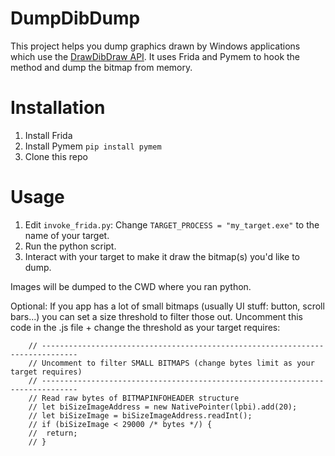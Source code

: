 # DumpDibDump
This project helps you dump graphics drawn by Windows applications which use the [DrawDibDraw API](https://learn.microsoft.com/en-us/windows/win32/api/vfw/nf-vfw-drawdibdraw).
It uses Frida and Pymem to hook the method and dump the bitmap from memory.

# Installation
1. Install Frida
2. Install Pymem `pip install pymem`
3. Clone this repo

# Usage
1. Edit `invoke_frida.py`: Change `TARGET_PROCESS = "my_target.exe"`  to the name of your target.  
2. Run the python script.  
3. Interact with your target to make it draw the bitmap(s) you'd like to dump.

Images will be dumped to the CWD where you ran python.

Optional: If you app has a lot of small bitmaps (usually UI stuff: button, scroll bars...) you can set a size threshold to filter those out.
Uncomment this code in the .js file + change the threshold as your target requires:
```
    // ------------------------------------------------------------------------------
    // Uncomment to filter SMALL BITMAPS (change bytes limit as your target requires)
    // ------------------------------------------------------------------------------
    // Read raw bytes of BITMAPINFOHEADER structure
    // let biSizeImageAddress = new NativePointer(lpbi).add(20);
    // let biSizeImage = biSizeImageAddress.readInt();
    // if (biSizeImage < 29000 /* bytes */) {
    //  return;
    // }
```
